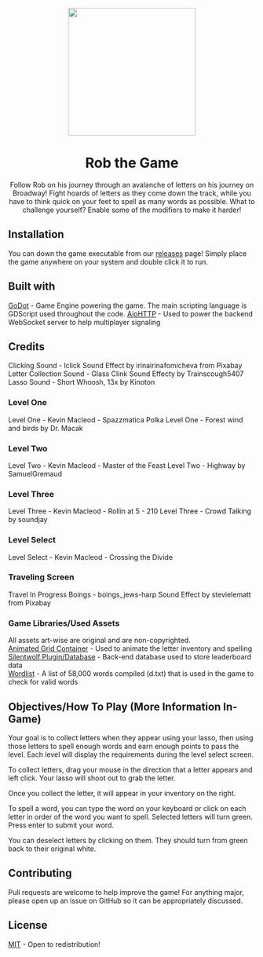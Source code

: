 <p align="center">
  <img width="260" height="260" src="https://user-images.githubusercontent.com/56088716/224114284-4077b265-e733-4733-801b-f4145e896735.png">
</p>


<h1 align="center">Rob the Game</h1>
<p align="center">
Follow Rob on his journey through an avalanche of letters on his journey on Broadway! Fight hoards of letters as they come down the track, while you have to think quick on your feet to spell as many words as possible. What to challenge yourself? Enable some of the modifiers to make it harder!
</p>

## Installation

You can down the game executable from our [releases](https://github.com/PikeNote/fbla-babey/releases/) page! Simply place the game anywhere on your system and double click it to run.

## Built with
[GoDot](https://github.com/godotengine/godot) - Game Engine powering the game. The main scripting language is GDScript used throughout the code.
[AioHTTP](https://www.google.com/search?client=firefox-b-1-d&q=aiohttp) - Used to power the backend WebSocket server to help multiplayer signaling

## Credits
Clicking Sound - lclick Sound Effect by irinairinafomicheva from Pixabay
Letter Collection Sound - Glass Clink Sound Effecty by Trainscough5407
Lasso Sound - Short Whoosh, 13x by Kinoton

### Level One
Level One - Kevin Macleod - Spazzmatica Polka
Level One - Forest wind and birds by Dr. Macak

### Level Two
Level Two - Kevin Macleod - Master of the Feast
Level Two - Highway by SamuelGremaud

### Level Three
Level Three - Kevin Macleod - Rollin at 5 - 210
Level Three - Crowd Talking by soundjay

### Level Select
Level Select - Kevin Macleod - Crossing the Divide


### Traveling Screen
Travel In Progress Boings - boings_jews-harp Sound Effect by stevielematt from Pixabay

### Game Libraries/Used Assets
All assets art-wise are original and are non-copyrighted.  
[Animated Grid Container](https://github.com/gmarais/AnimatedGridContainerPlugin) - Used to animate the letter inventory and spelling  
[Silentwolf Plugin/Database](https://silentwolf.com/) - Back-end database used to store leaderboard data  
[Wordlist](https://github.com/jeremy-rifkin/Wordlist/tree/master/res) - A list of 58,000 words compiled (d.txt) that is used in the game to check for valid words

## Objectives/How To Play (More Information In-Game)
Your goal is to collect letters when they appear using your lasso, then using those letters to spell enough words and earn enough points to pass the level. Each level will display the requirements during the level select screen.  
  
To collect letters, drag your mouse in the direction that a letter appears and left click. Your lasso will shoot out to grab the letter.  
  
Once you collect the letter, it will appear in your inventory on the right.  

To spell a word, you can type the word on your keyboard or click on each letter in order of the word you want to spell. Selected letters will turn green. Press enter to submit your word.

You can deselect letters by clicking on them. They should turn from green back to their original white.

## Contributing

Pull requests are welcome to help improve the game! For anything major, please open up an issue on GitHub so it can be appropriately discussed.

## License

[MIT](https://choosealicense.com/licenses/mit/) - Open to redistribution!
